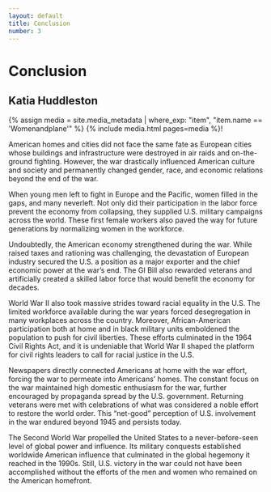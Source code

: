 ```yaml
---
layout: default
title: Conclusion
number: 3
---
```


# Conclusion
## Katia Huddleston

{% assign media = site.media_metadata | where_exp: "item", "item.name == 'Womenandplane'" %}
{% include media.html pages=media %}!

American homes and cities did not face the same fate as European cities whose buildings and infrastructure were destroyed in air raids and on-the-ground fighting. However, the war drastically influenced American culture and society and permanently changed gender, race, and economic relations beyond the end of the war.

When young men left to fight in Europe and the Pacific, women filled in the gaps, and many neverleft. Not only did their participation in the labor force prevent the economy from collapsing, they supplied U.S. military campaigns across the world. These first female workers also paved the way for future generations by normalizing women in the workforce.

Undoubtedly, the American economy strengthened during the war. While raised taxes and rationing was challenging, the devastation of European industry secured the U.S. a position as a major exporter and the chief economic power at the war’s end. The GI Bill also rewarded veterans and artificially created a skilled labor force that would benefit the economy for decades.

World War II also took massive strides toward racial equality in the U.S. The limited workforce available during the war years forced desegregation in many workplaces across the country. Moreover, African-American participation both at home and in black military units emboldened the population to push for civil liberties. These efforts culminated in the 1964 Civil Rights Act, and it is undeniable that World War II shaped the platform for civil rights leaders to call for racial justice in the U.S.

Newspapers directly connected Americans at home with the war effort, forcing the war to permeate into Americans’ homes. The constant focus on the war maintained high domestic enthusiasm for the war, further encouraged by propaganda spread by the U.S. government. Returning veterans were met with celebrations of what was considered a noble effort to restore the world order. This “net-good” perception of U.S. involvement in the war endured beyond 1945 and persists today.

The Second World War propelled the United States to a never-before-seen level of global power and influence. Its military conquests established worldwide American influence that culminated in the global hegemony it reached in the 1990s. Still, U.S. victory in the war could not have been accomplished without the efforts of the men and women who remained on the American homefront.

